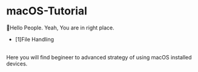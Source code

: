 # macOS-Tutorial
:wave:Hello People. Yeah, You are in right place. 
- [1]File Handling
<br>
Here you will find begineer to advanced strategy of using macOS installed devices. 

